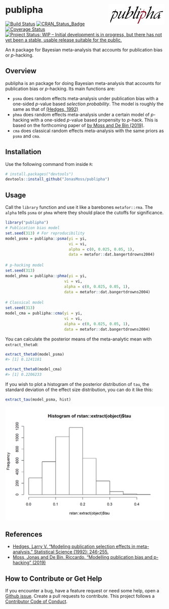 
<!-- README.md is generated from README.Rmd. Please edit that file -->

# publipha <img src="man/figures/logo.png" align="right" width="177" height="65" />

[![Build
Status](https://travis-ci.com/JonasMoss/publipha.svg?branch=master)](https://travis-ci.com/JonasMoss/publipha)
[![CRAN\_Status\_Badge](https://www.r-pkg.org/badges/version/publipha)](https://cran.r-project.org/package=publipha)
[![Coverage
Status](https://codecov.io/gh/JonasMoss/publipha/branch/master/graph/badge.svg)](https://codecov.io/gh/JonasMoss/publipha?branch=master)
[![Project Status: WIP – Initial development is in progress, but there
has not yet been a stable, usable release suitable for the
public.](https://www.repostatus.org/badges/latest/wip.svg)](https://www.repostatus.org/#wip)

An `R` package for Bayesian meta-analysis that accounts for publication
bias or *p*-hacking.

## Overview

publipha is an package for doing Bayesian meta-analysis that accounts
for publication bias or *p*-hacking. Its main functions are:

  - `psma` does random effects meta-analysis under publication bias with
    a one-sided *p*-value based *selection probability*. The model is
    roughly the same as that of
    [(Hedges, 1992)](https://www.jstor.org/stable/pdf/2246311.pdf)
  - `phma` does random effects meta-analysis under a certain model of
    *p*-hacking with a one-sided *p*-value based propensity to *p*-hack.
    This is based on the forthcoming paper of [by Moss and De Bin
    (2019)](https://arxiv.org/abs/1911.12445).
  - `cma` does classical random effects meta-analysis with the same
    priors as `psma` and `cma`.

## Installation

Use the following command from inside `R`:

``` r
# install.packages("devtools")
devtools::install_github("JonasMoss/publipha")
```

## Usage

Call the `library` function and use it like a barebones `metafor::rma`.
The `alpha` tells `psma` or `phma` where they should place the cutoffs
for significance.

``` r
library("publipha")
# Publication bias model
set.seed(313) # For reproducibility
model_psma = publipha::psma(yi = yi,
                            vi = vi,
                            alpha = c(0, 0.025, 0.05, 1),
                            data = metafor::dat.bangertdrowns2004)

# p-hacking model
set.seed(313)
model_phma = publipha::phma(yi = yi,
                          vi = vi,
                          alpha = c(0, 0.025, 0.05, 1),
                          data = metafor::dat.bangertdrowns2004)

# Classical model
set.seed(313)
model_cma = publipha::cma(yi = yi,
                          vi = vi,
                          alpha = c(0, 0.025, 0.05, 1),
                          data = metafor::dat.bangertdrowns2004)
```

You can calculate the posterior means of the meta-analytic mean with
`extract_theta0`:

``` r
extract_theta0(model_psma)
#> [1] 0.1241181
```

``` r
extract_theta0(model_cma)
#> [1] 0.2206233
```

If you wish to plot a histogram of the posterior distribution of `tau`,
the standard deviation of the effect size distribution, you can do it
like this:

``` r
extract_tau(model_psma, hist)
```

<img src="man/figures/README-unnamed-chunk-4-1.png" width="750px" />

## References

  - [Hedges, Larry V. “Modeling publication selection effects in
    meta-analysis.” Statistical Science (1992):
    246-255.](https://www.jstor.org/stable/pdf/2246311.pdf)
  - [Moss, Jonas and De Bin, Riccardo. “Modelling publication bias and
    p-hacking” (2019)](https://arxiv.org/abs/1911.12445)

## How to Contribute or Get Help

If you encounter a bug, have a feature request or need some help, open a
[Github issue](https://github.com/JonasMoss/publipha/issues). Create a
pull requests to contribute. This project follows a [Contributor Code of
Conduct](https://www.contributor-covenant.org/version/1/4/code-of-conduct.md).
